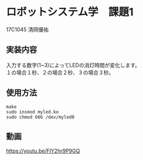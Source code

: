 # ロボットシステム学　課題1  
17C1045 清岡優祐　　

## 実装内容  
入力する数字(1~3)によってLEDの消灯時間が変化します。  
１の場合１秒、２の場合２秒、３の場合３秒。  

## 使用方法  
`make`  
`sudo insmod myled.ko`  
`sudo chmod 666 /dev/myled0`

## 動画
https://youtu.be/FlY2hr9P9GQ
